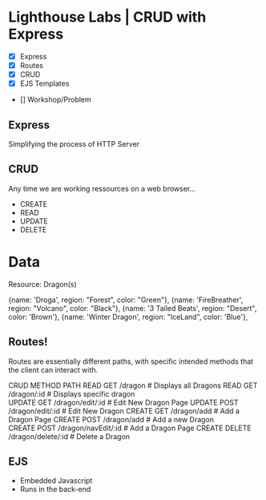 # Lighthouse Labs | CRUD with Express

* [x] Express
* [x] Routes
* [x] CRUD
* [x] EJS Templates
* [] Workshop/Problem

## Express

Simplifying the process of HTTP Server

## CRUD

Any time we are working ressources on a web browser...

* CREATE
* READ
* UPDATE
* DELETE

# Data

Resource: Dragon(s)

{name: 'Droga', region: "Forest", color: "Green"},
{name: 'FireBreather', region: "Volcano", color: "Black"},
{name: '3 Tailed Beats', region: "Desert", color: 'Brown'},
{name: 'Winter Dragon', region: "IceLand", color: 'Blue'},

## Routes!

Routes are essentially different paths, with specific intended methods that the client can interact with. 

CRUD    METHOD    PATH 
READ    GET       /dragon             # Displays all Dragons
READ    GET       /dragon/:id    # Displays specific dragon  
UPDATE  GET       /dragon/edit/:id    # Edit New Dragon Page
UPDATE  POST      /dragon/edit/:id    # Edit New Dragon
CREATE  GET       /dragon/add         # Add a Dragon Page 
CREATE  POST      /dragon/add         # Add a new Dragon  
CREATE  POST      /dragon/navEdit/:id # Add a Dragon Page 
CREATE  DELETE    /dragon/delete/:id      # Delete a Dragon  


## EJS

* Embedded Javascript 
* Runs in the back-end


